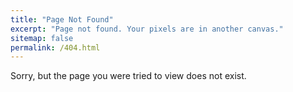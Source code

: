 ```yaml
---
title: "Page Not Found"
excerpt: "Page not found. Your pixels are in another canvas."
sitemap: false
permalink: /404.html
---
```


Sorry, but the page you were tried to view does not exist.
